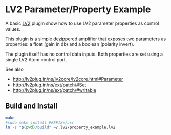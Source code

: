 LV2 Parameter/Property Example
==============================

A basic [LV2](http://lv2plug.in) plugin show how to use LV2 parameter
properties as control values.

This plugin is a simple dezippered amplifier that exposes two parameters
as properties: a float (gain in db) and a boolean (polarity invert).

The plugin itself has no control data inputs. Both properties are set
using a single LV2 Atom control port.

See also

* http://lv2plug.in/ns/lv2core/lv2core.html#Parameter
* http://lv2plug.in/ns/ext/patch/#Set
* http://lv2plug.in/ns/ext/patch/#writable

Build and Install
-----------------

```bash
make
#sudo make install PREFIX=/usr
ln -s "$(pwd)/build" ~/.lv2/property_example.lv2
```
